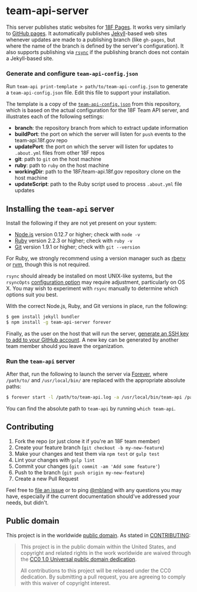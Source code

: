 # team-api-server

This server publishes static websites for [18F Pages](https://pages.18f.gov/).
It works very similarly to [GitHub pages](https://pages.github.com/). It
automatically publishes [Jekyll](http://jekyllrb.com/)-based web sites
whenever updates are made to a publishing branch (like `gh-pages`, but where
the name of the branch is defined by the server's configuration). It also
supports publishing via [`rsync`](https://rsync.samba.org/) if the publishing
branch does not contain a Jekyll-based site.

### <a name="config"></a>Generate and configure `team-api-config.json`

Run `team-api print-template > path/to/team-api-config.json` to generate a
`team-api-config.json` file. Edit this file to support your installation.

The template is a copy of the [`team-api-config.json`](./team-api-config.json)
from this repository, which is based on the actual configuration for the 18F
Team API server, and illustrates each of the following settings:

* **branch**: the repository branch from which to extract update information
* **buildPort**: the port on which the server will listen for `push` events to
  the team-api.18f.gov repo
* **updatePort**: the port on which the server will listen for updates to
  `.about.yml` files from other 18F repos
* **git**:  path to `git` on the host machine
* **ruby**: path to `ruby` on the host machine
* **workingDir**: path to the 18F/team-api.18f.gov repository clone on the
  host machine
* **updateScript**: path to the Ruby script used to process `.about.yml` file
  updates

## <a name="installation"></a>Installing the `team-api` server

Install the following if they are not yet present on your system:

* [Node.js](https://nodejs.org/) version 0.12.7 or higher;
  check with `node -v`
* [Ruby](https://www.ruby-lang.org/) version 2.2.3 or higher;
  check with `ruby -v`
* [Git](https://git-scm.com/) version 1.9.1 or higher;
  check with `git --version`

For Ruby, we strongly recommend using a version manager such as
[rbenv](https://github.com/sstephenson/rbenv) or [rvm](https://rvm.io/),
though this is not required.

`rsync` should already be installed on most UNIX-like systems, but the
`rsyncOpts` [configuration option](#config) may require adjustment,
particularly on OS X. You may wish to experiment with `rsync` manually to
determine which options suit you best.

With the correct Node.js, Ruby, and Git versions in place, run the following:

```sh
$ gem install jekyll bundler
$ npm install -g team-api-server forever
```
Finally, as the user on the host that will run the server,
[generate an SSH key to add to your GitHub
account](https://help.github.com/articles/generating-ssh-keys/). A new key can
be generated by another team member should you leave the organization.


### Run the `team-api` server

After that, run the following to launch the server via
[Forever](https://www.npmjs.com/package/forever), where `/path/to/` and
`/usr/local/bin/` are replaced with the appropriate absolute paths:

```sh
$ forever start -l /path/to/team-api.log -a /usr/local/bin/team-api /path/to/team-api-config.json
```

You can find the absolute path to `team-api` by running `which team-api`.

## Contributing

1. Fork the repo (or just clone it if you're an 18F team member)
2. Create your feature branch (`git checkout -b my-new-feature`)
3. Make your changes and test them via `npm test` or `gulp test`
4. Lint your changes with `gulp lint`
5. Commit your changes (`git commit -am 'Add some feature'`)
6. Push to the branch (`git push origin my-new-feature`)
7. Create a new Pull Request

Feel free to [file an issue](https://github.com/18F/team-api-server/issues) or
to ping [@mbland](https://github.com/mbland) with any questions you may have,
especially if the current documentation should've addressed your needs, but
didn't.

## Public domain

This project is in the worldwide [public domain](LICENSE.md). As stated in
[CONTRIBUTING](CONTRIBUTING.md):

> This project is in the public domain within the United States, and copyright
> and related rights in the work worldwide are waived through the
> [CC0 1.0 Universal public domain dedication](https://creativecommons.org/publicdomain/zero/1.0/).
>
> All contributions to this project will be released under the CC0 dedication.
> By submitting a pull request, you are agreeing to comply with this waiver of
> copyright interest.
